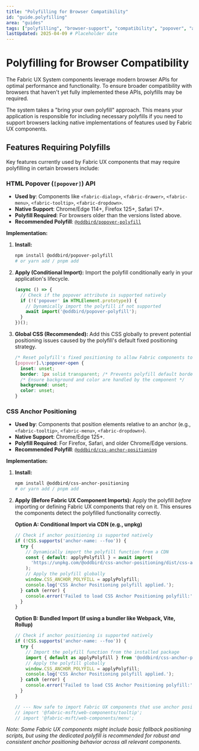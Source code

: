 ```yaml
---
title: "Polyfilling for Browser Compatibility"
id: "guide.polyfilling"
area: "guides"
tags: ["polyfilling", "browser-support", "compatibility", "popover", "anchor-positioning", "fabric-ux"]
lastUpdated: 2025-04-09 # Placeholder date
---
```


# Polyfilling for Browser Compatibility

The Fabric UX System components leverage modern browser APIs for optimal performance and functionality. To ensure broader compatibility with browsers that haven't yet fully implemented these APIs, polyfills may be required.

The system takes a "bring your own polyfill" approach. This means your application is responsible for including necessary polyfills if you need to support browsers lacking native implementations of features used by Fabric UX components.

## Features Requiring Polyfills

Key features currently used by Fabric UX components that may require polyfilling in certain browsers include:

### HTML Popover (`[popover]`) API

- **Used by**: Components like `<fabric-dialog>`, `<fabric-drawer>`, `<fabric-menu>`, `<fabric-tooltip>`, `<fabric-dropdown>`.
- **Native Support**: Chrome/Edge 114+, Firefox 125+, Safari 17+.
- **Polyfill Required**: For browsers older than the versions listed above.
- **Recommended Polyfill**: [`@oddbird/popover-polyfill`](https://github.com/oddbird/popover-polyfill)

**Implementation:**

1.  **Install:**
    ```bash
    npm install @oddbird/popover-polyfill
    # or yarn add / pnpm add
    ```
2.  **Apply (Conditional Import):** Import the polyfill conditionally early in your application's lifecycle.
    ```javascript
    (async () => {
      // Check if the popover attribute is supported natively
      if (!('popover' in HTMLElement.prototype)) {
        // Dynamically import the polyfill if not supported
        await import('@oddbird/popover-polyfill');
      }
    })();
    ```
3.  **Global CSS (Recommended):** Add this CSS globally to prevent potential positioning issues caused by the polyfill's default fixed positioning strategy.
    ```css
    /* Reset polyfill's fixed positioning to allow Fabric components to manage position */
    [popover].\:popover-open {
      inset: unset;
      border: 1px solid transparent; /* Prevents polyfill default border */
      /* Ensure background and color are handled by the component */
      background: unset;
      color: unset;
    }
    ```

### CSS Anchor Positioning

- **Used by**: Components that position elements relative to an anchor (e.g., `<fabric-tooltip>`, `<fabric-menu>`, `<fabric-dropdown>`).
- **Native Support**: Chrome/Edge 125+.
- **Polyfill Required**: For Firefox, Safari, and older Chrome/Edge versions.
- **Recommended Polyfill**: [`@oddbird/css-anchor-positioning`](https://github.com/oddbird/css-anchor-positioning)

**Implementation:**

1.  **Install:**
    ```bash
    npm install @oddbird/css-anchor-positioning
    # or yarn add / pnpm add
    ```
2.  **Apply (Before Fabric UX Component Imports):** Apply the polyfill *before* importing or defining Fabric UX components that rely on it. This ensures the components detect the polyfilled functionality correctly.

    **Option A: Conditional Import via CDN (e.g., unpkg)**
    ```javascript
    // Check if anchor positioning is supported natively
    if (!CSS.supports('anchor-name: --foo')) {
      try {
        // Dynamically import the polyfill function from a CDN
        const { default: applyPolyfill } = await import(
          'https://unpkg.com/@oddbird/css-anchor-positioning/dist/css-anchor-positioning-fn.js'
        );
        // Apply the polyfill globally
        window.CSS_ANCHOR_POLYFILL = applyPolyfill;
        console.log('CSS Anchor Positioning polyfill applied.');
      } catch (error) {
        console.error('Failed to load CSS Anchor Positioning polyfill:', error);
      }
    }
    ```

    **Option B: Bundled Import (If using a bundler like Webpack, Vite, Rollup)**
    ```javascript
    // Check if anchor positioning is supported natively
    if (!CSS.supports('anchor-name: --foo')) {
      try {
        // Import the polyfill function from the installed package
        import { default as applyPolyfill } from '@oddbird/css-anchor-positioning/fn';
        // Apply the polyfill globally
        window.CSS_ANCHOR_POLYFILL = applyPolyfill;
        console.log('CSS Anchor Positioning polyfill applied.');
      } catch (error) {
        console.error('Failed to load CSS Anchor Positioning polyfill:', error);
      }
    }

    // --- Now safe to import Fabric UX components that use anchor positioning --- 
    // import '@fabric-msft/web-components/tooltip'; 
    // import '@fabric-msft/web-components/menu';
    ```

*Note: Some Fabric UX components might include basic fallback positioning scripts, but using the dedicated polyfill is recommended for robust and consistent anchor positioning behavior across all relevant components.*
